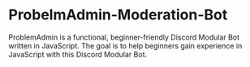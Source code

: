 # ProbelmAdmin-Moderation-Bot
ProblemAdmin is a functional, beginner-friendly Discord Modular Bot written in JavaScript. The goal is to help beginners gain experience in JavaScript with this Discord Modular Bot.
